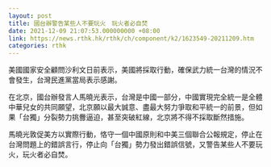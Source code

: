 ```yaml
---
layout: post
title: 國台辦警告某些人不要玩火　玩火者必自焚
date: 2021-12-09 21:07:53.000000000 +08:00
link: https://news.rthk.hk/rthk/ch/component/k2/1623549-20211209.htm
categories: rthk
---
```


美國國家安全顧問沙利文日前表示，美國將採取行動，確保武力統一台灣的情況不會發生，台灣民進黨當局表示感謝。

在北京，國台辦發言人馬曉光表示，台灣是中國一部分，中國實現完全統一是全體中華兒女的共同願望，北京願以最大誠意、盡最大努力爭取和平統一的前景，但如果「台獨」分裂勢力挑釁逼迫，甚至突破紅線，北京將不得不採取斷然措施。

馬曉光敦促美方以實際行動，恪守一個中國原則和中美三個聯合公報規定，停止在台灣問題上的錯誤言行，停止向「台獨」勢力發出錯誤信號，又警告某些人不要玩火，玩火者必自焚。
